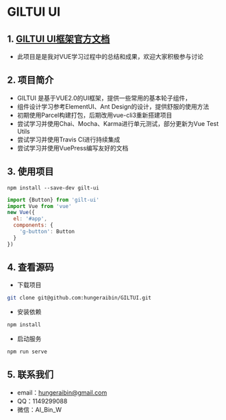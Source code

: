 # GILTUI UI

## 1. [GILTUI UI框架官方文档](https://hungeraibin.github.io/GILTUI/)
- 此项目是是我对VUE学习过程中的总结和成果，欢迎大家积极参与讨论

## 2. 项目简介
- GILTUI 是基于VUE2.0的UI框架，提供一些常用的基本轮子组件，
- 组件设计学习参考ElementUI、Ant Design的设计，提供舒服的使用方法
- 初期使用Parcel构建打包，后期改用vue-cli3重新搭建项目
- 尝试学习并使用Chai、Mocha、Karma进行单元测试，部分更新为Vue Test Utils
- 尝试学习并使用Travis CI进行持续集成
- 尝试学习并使用VuePress编写友好的文档

## 3. 使用项目
```
npm install --save-dev gilt-ui
```

```js
import {Button} from 'gilt-ui'
import Vue from 'vue'
new Vue({
  el: '#app',
  components: {
    'g-button': Button
  }
})
```

## 4. 查看源码
- 下载项目
```bash
git clone git@github.com:hungeraibin/GILTUI.git
```

- 安装依赖
```bash
npm install
```

- 启动服务
```bash
npm run serve
```

## 5. 联系我们 
- email：hungeraibin@gmail.com
- QQ：1149299088
- 微信：AI_Bin_W
